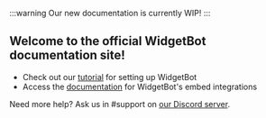 :::warning
Our new documentation is currently WIP!
:::

## Welcome to the official WidgetBot documentation site!

* Check out our [tutorial](tutorial) for setting up WidgetBot
* Access the [documentation](embed) for WidgetBot's embed integrations

Need more help? Ask us in #support on [our Discord server](https://discord.gg/NYBEhN7).
